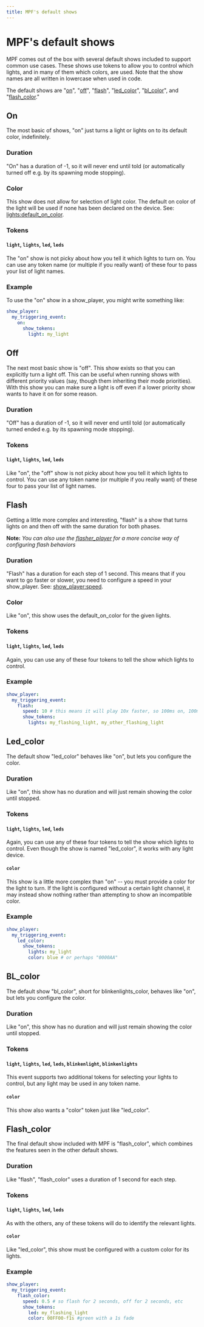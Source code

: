 ```yaml
---
title: MPF's default shows
---
```


# MPF's default shows

MPF comes out of the box with several default shows included to support common
use cases. These shows use tokens to allow you to control which lights,
and in many of them which colors, are used. Note that the show names are all
written in lowercase when used in code.

The default shows are "[on](#on)", "[off](#off)", "[flash](#flash)", "[led_color](#led_color)", "[bl_color](#bl_color)", and "[flash_color](#flash_color)."


## On

The most basic of shows, "on" just turns a light or lights on to its default color, indefinitely.

### Duration

"On" has a duration of -1, so it will never end until told
(or automatically turned off e.g. by its spawning mode stopping).

### Color

This show does not allow for selection of light color. The default on color
of the light will be used if none has been declared on the device.
See: [lights:default_on_color](../config/lights.md#default_on_color).

### Tokens

#### `light`, `lights`, `led`, `leds`

The "on" show is not picky about how you tell it which lights to turn on.
You can use any token name (or multiple if you really want) of these four to pass
your list of light names.


### Example

To use the "on" show in a show_player, you might write something like:

``` yaml
show_player:
  my_triggering_event:
    on:
      show_tokens:
        light: my_light
```


## Off

The next most basic show is "off". This show exists so that you can
explicitly turn a light off. This can be useful when running shows
with different priority values (say, though them inheriting their
mode priorities). With this show you can make sure a light is off
even if a lower priority show wants to have it on for some reason.

### Duration

"Off" has a duration of -1, so it will never end until told
(or automatically turned ended e.g. by its spawning mode stopping).

### Tokens

#### `light`, `lights`, `led`, `leds`

Like "on", the "off" show is not picky about how you tell it which lights to control.
You can use any token name (or multiple if you really want) of these four to pass
your list of light names.


## Flash

Getting a little more complex and interesting, "flash" is a show that
turns lights on and then off with the same duration for both phases.

**Note:** *You can also use the [flasher_player](../config/flasher_player.md) for a more concise way of
configuring flash behaviors*

### Duration

"Flash" has a duration for each step of 1 second. This means that
if you want to go faster or slower, you need to configure a speed in
your show_player. See: [show_player:speed](../config/show_player.md#speed).

### Color

Like "on", this show uses the default_on_color for the given lights.

### Tokens

#### `light`, `lights`, `led`, `leds`

Again, you can use any of these four tokens to tell the show which lights
to control.

### Example

``` yaml
show_player:
  my_triggering_event:
    flash:
      speed: 10 # this means it will play 10x faster, so 100ms on, 100ms off
      show_tokens:
        lights: my_flashing_light, my_other_flashing_light
```


## Led_color

The default show "led_color" behaves like "on", but lets you configure the color.

### Duration

Like "on", this show has no duration and will just remain showing the color until stopped.

### Tokens

#### `light`, `lights`, `led`, `leds`

Again, you can use any of these four tokens to tell the show which lights
to control. Even though the show is named "led_color", it works with any light device.

#### `color`

This show is a little more complex than "on" -- you must provide a color for the light
to turn. If the light is configured without a certain light channel, it may instead show
nothing rather than attempting to show an incompatible color.

### Example

``` yaml
show_player:
  my_triggering_event:
    led_color:
      show_tokens:
        lights: my_light
        color: blue # or perhaps "0000AA"
```


## BL_color

The default show "bl_color", short for blinkenlights_color, behaves like "on", but lets you configure the color.

### Duration

Like "on", this show has no duration and will just remain showing the color until stopped.

### Tokens

#### `light`, `lights`, `led`, `leds`, `blinkenlight`, `blinkenlights`

This event supports two additional tokens for selecting your lights to control, but any
light may be used in any token name.

#### `color`

This show also wants a "color" token just like "led_color".


## Flash_color

The final default show included with MPF is "flash_color", which
combines the features seen in the other default shows.

### Duration

Like "flash", "flash_color" uses a duration of 1 second for each step.

### Tokens

#### `light`, `lights`, `led`, `leds`

As with the others, any of these tokens will do to identify the relevant lights.

#### `color`

Like "led_color", this show must be configured with a custom color for its lights.

### Example

``` yaml
show_player:
  my_triggering_event:
    flash_color:
      speed: 0.5 # so flash for 2 seconds, off for 2 seconds, etc
      show_tokens:
        led: my_flashing_light
        color: 00FF00-f1s #green with a 1s fade
```
